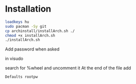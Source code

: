 # Installation
```bash
loadkeys hu
sudo pacman -Sy git
cp archinstall/installArch.sh ./
chmod +x installArch.sh
./installArch.sh
```

Add password when asked

in visudo

search for %wheel and uncomment it
At the end of the file add

`Defaults rootpw`